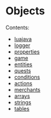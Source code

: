 
Objects
=======

Contents:

- [luajava](luajava.md)
- [logger](logger.md)
- [properties](properties.md)
- [game](game.md)
- [entities](entities.md)
- [quests](quests.md)
- [conditions](conditions.md)
- [actions](actions.md)
- [merchants](merchants.md)
- [arrays](arrays.md)
- [strings](strings.md)
- [tables](tables.md)
